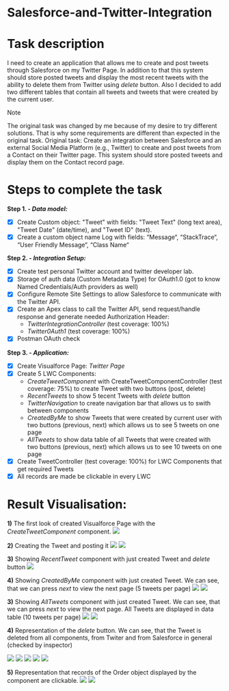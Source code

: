 # Salesforce-and-Twitter-Integration

# Task description
I need to create an application that allows me to create and post tweets through Salesforce on my Twitter Page. In addition to that this system should store posted tweets and display the most recent tweets with the ability to delete them from Twitter using _delete_ button. Also I decided to add two different tables that contain all tweets and tweets that were created by the current user.  

> [!NOTE]
> The original task was changed by me because of my desire to try different solutions. That is why some requirements are different than expected in the original task. 
> Original task: Create an integration between Salesforce and an external Social Media Platform (e.g., Twitter) to create and post tweets from a Contact on their Twitter page. This system should store posted tweets and display them on the Contact record page.

# Steps to complete the task

**Step 1. - _Data model:_**

- [x] Create Custom object: "Tweet" with fields: "Tweet Text" (long text area), "Tweet Date" (date/time), and "Tweet ID" (text).
- [x] Create a custom object name Log with fields: “Message“, “StackTrace“, “User Friendly Message“, “Class Name“

**Step 2. - _Integration Setup:_**
- [x] Create test personal Twitter account and twitter developer lab.
- [x] Storage of auth data (Custom Metadata Type) for OAuth1.0 (got to know Named Credentials/Auth providers as well)
- [x] Configure Remote Site Settings to allow Salesforce to communicate with the Twitter API.
- [x] Create an Apex class to call the Twitter API, send request/handle response and generate needed Authorization Header:
   - _TwitterIntegrationController_ (test coverage: 100%)
   - _Twitter0Auth1_ (test coverage: 100%)
- [x] Postman OAuth check
      
**Step 3. - _Application:_**
- [x] Create Visualforce Page: _Twitter Page_
- [x] Create 5 LWC Components:
    - _CreateTweetComponent_ with CreateTweetComponentController (test coverage: 75%) to create Tweet with two buttons (post, delete)
    - _RecentTweets_ to show 5 tecent Tweets with _delete_ button
    - _TwitterNavigation_ to create navigation bar that allows us to swith between components
    - _CreatedByMe_ to show Tweets that were created by current user with two buttons (previous, next) which allows us to see 5 tweets on one page
    - _AllTweets_ to show data table of all Tweets that were created with two buttons (previous, next) which allows us to see 10 tweets on one page
 - [x] Create TweetController (test coverage: 100%) for LWC Components that get required Tweets
 - [X] All records are made be clickable in every LWC

# Result Visualisation:

**1)** The first look of created Visualforce Page with the _CreateTweetComponent_ component.
 <img src="salesforce-twitter integration task/images\page.jpg"/> 

**2)** Creating the Tweet and posting it
 <img src="salesforce-twitter integration task/images\create.jpg"/>
 <img src="salesforce-twitter integration task/images\result.jpg"/>

**3)** Showing _RecentTweet_ component with just created Tweet and _delete_ button 
<img src="salesforce-twitter integration task/images\recent.jpg"/>

**4)** Showing _CreatedByMe_ component with just created Tweet. We can see, that we can press _next_ to view the next page (5 tweets per page)
<img src="salesforce-twitter integration task/images\me.jpg"/>
<img src="salesforce-twitter integration task/images\me2.jpg"/>

**3)** Showing _AllTweets_ component with just created Tweet. We can see, that we can press _next_ to view the next page. All Tweets are displayed in data table (10 tweets per page)
<img src="salesforce-twitter integration task/images\all.jpg"/>
<img src="salesforce-twitter integration task/images\all2.jpg"/>

**4)** Representation of the _delete_ button. We can see, that the Tweet is deleted from all components, from Twiter and from Salesforce in general (checked by inspector) 

<img src="salesforce-twitter integration task/images\tweets.jpg"/>
<img src="salesforce-twitter integration task/images\happy.jpg"/>
<img src="salesforce-twitter integration task/images\nothappy.jpg"/>
<img src="salesforce-twitter integration task/images\nothappy2.jpg"/>
<img src="salesforce-twitter integration task/images\nothappy3.jpg"/>

**5)** Representation that records of the Order object displayed by the component are clickable. 
<img src="salesforce-twitter integration task/images\show.jpg"/>
<img src="salesforce-twitter integration task/images\show2.jpg"/>




